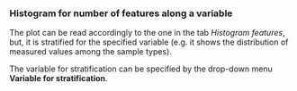 ### Histogram for number of features along a variable
The plot can be read accordingly to the one in the tab *Histogram features*, 
but, it is stratified for the specified variable (e.g. it shows the 
distribution of measured values among the sample types). 

The variable for stratification can be specified by the drop-down menu
**Variable for stratification**.

